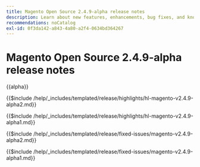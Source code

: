 ```yaml
---
title: Magento Open Source 2.4.9-alpha release notes
description: Learn about new features, enhancements, bug fixes, and known issues in the 2.4.9-alpha Magento Open Source release.
recommendations: noCatalog
exl-id: 0f3da142-a843-4a80-a2f4-0634bd364267
---
```

# Magento Open Source 2.4.9-alpha release notes

{{alpha}}

<!-- Highlights in v2.4.9-alpha2 -->

{{$include /help/_includes/templated/release/highlights/hl-magento-v2.4.9-alpha2.md}}

<!-- Highlights in v2.4.9-alpha1 -->

{{$include /help/_includes/templated/release/highlights/hl-magento-v2.4.9-alpha1.md}}

<!-- Fixed issues in v2.4.9-alpha2 -->

{{$include /help/_includes/templated/release/fixed-issues/magento-v2.4.9-alpha2.md}}

<!-- Fixed issues in v2.4.9-alpha1 -->

{{$include /help/_includes/templated/release/fixed-issues/magento-v2.4.9-alpha1.md}}

